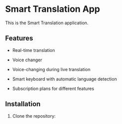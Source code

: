# Smart Translation App

This is the Smart Translation application.

## Features

- Real-time translation
- Voice changer

- Voice-changing during live translation
- Smart keyboard with automatic language detection
- Subscription plans for different features

## Installation

1. Clone the repository:
